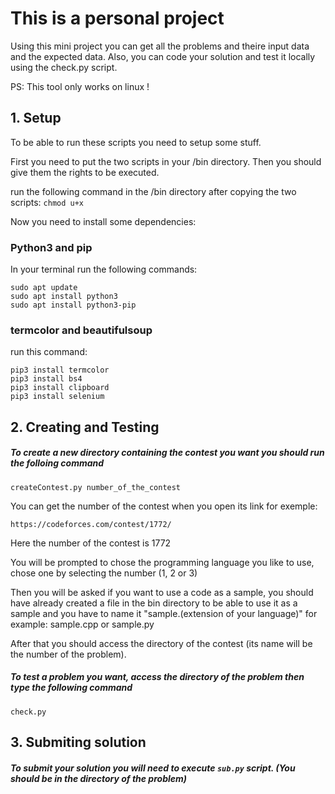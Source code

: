 # This is a personal project 

Using this mini project you can get all the problems and theire input data and the expected data.
Also, you can code your solution and test it locally using the check.py script.

PS: This tool only works on linux !

## 1. Setup

To be able to run these scripts you need to setup some stuff.

First you need to put the two scripts in your /bin directory.
Then you should give them the rights to be executed.

run the following command in the /bin directory after copying the two scripts:
`chmod u+x`

Now you need to install some dependencies:

### Python3 and pip

In your terminal run the following commands:

``` 
sudo apt update 
sudo apt install python3 
sudo apt install python3-pip 
```

### termcolor and beautifulsoup

run this command:

```
pip3 install termcolor
pip3 install bs4 
pip3 install clipboard
pip3 install selenium

```


## 2. Creating and Testing 

##### To create a new directory containing the contest you want you should run the folloing command

`createContest.py number_of_the_contest `

You can get the number of the contest when you open its link for exemple:

` https://codeforces.com/contest/1772/ `

Here the number of the contest is 1772

You will be prompted to chose the programming language you like to use, chose one by selecting the number (1, 2 or 3)

Then you will be asked if you want to use a code as a sample, you should have already created a file in the bin directory to be able to use it as a sample and you have to name it "sample.(extension of your language)" for example: sample.cpp or sample.py

After that you should access the directory of the contest (its name will be the number of the problem).

##### To test a problem you want, access the directory of the problem then type the following command

` check.py `


## 3. Submiting solution

##### To submit your solution you will need to execute ` sub.py ` script. (You should be in the directory of the problem)


